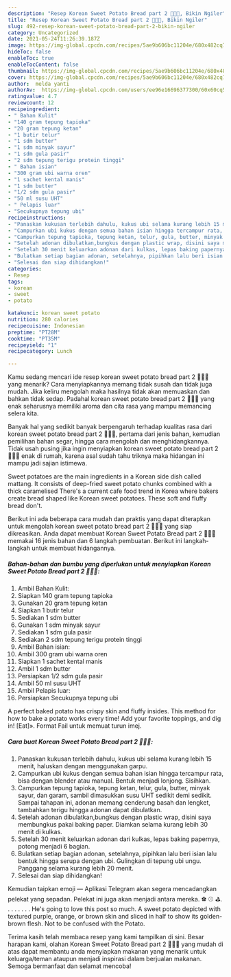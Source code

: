 ```yaml
---
description: "Resep Korean Sweet Potato Bread part 2 🍠🍠🍠, Bikin Ngiler"
title: "Resep Korean Sweet Potato Bread part 2 🍠🍠🍠, Bikin Ngiler"
slug: 492-resep-korean-sweet-potato-bread-part-2-bikin-ngiler
category: Uncategorized
date: 2021-05-24T11:26:39.187Z
image: https://img-global.cpcdn.com/recipes/5ae9b606bc11204e/680x482cq70/korean-sweet-potato-bread-part-2-foto-resep-utama.jpg
hideToc: false
enableToc: true
enableTocContent: false
thumbnail: https://img-global.cpcdn.com/recipes/5ae9b606bc11204e/680x482cq70/korean-sweet-potato-bread-part-2-foto-resep-utama.jpg
cover: https://img-global.cpcdn.com/recipes/5ae9b606bc11204e/680x482cq70/korean-sweet-potato-bread-part-2-foto-resep-utama.jpg
author:  melda yanti
authorAv:  https://img-global.cpcdn.com/users/ee96e16696377300/60x60cq50/avatar.jpg
ratingvalue: 4.7
reviewcount: 12
recipeingredient:
- " Bahan Kulit"
- "140 gram tepung tapioka"
- "20 gram tepung ketan"
- "1 butir telur"
- "1 sdm butter"
- "1 sdm minyak sayur"
- "1 sdm gula pasir"
- "2 sdm tepung terigu protein tinggi"
- " Bahan isian"
- "300 gram ubi warna oren"
- "1 sachet kental manis"
- "1 sdm butter"
- "1/2 sdm gula pasir"
- "50 ml susu UHT"
- " Pelapis luar"
- "Secukupnya tepung ubi"
recipeinstructions:
- "Panaskan kukusan terlebih dahulu, kukus ubi selama kurang lebih 15 menit, haluskan dengan menggunakan garpu."
- "Campurkan ubi kukus dengan semua bahan isian hingga tercampur rata, bisa dengan blender atau manual. Bentuk menjadi lonjong. Sisihkan."
- "Campurkan tepung tapioka, tepung ketan, telur, gula, butter, minyak sayur, dan garam, sambil dimasukkan susu UHT sedikit demi sedikit. Sampai tahapan ini, adonan memang cenderung basah dan lengket, tambahkan terigu hingga adonan dapat dibulatkan."
- "Setelah adonan dibulatkan,bungkus dengan plastic wrap, disini saya membungkus pakai baking paper. Diamkan selama kurang lebih 30 menit di kulkas."
- "Setelah 30 menit keluarkan adonan dari kulkas, lepas baking papernya, potong menjadi 6 bagian."
- "Bulatkan setiap bagian adonan, setelahnya, pipihkan lalu beri isian lalu bentuk hingga serupa dengan ubi. Gulingkan di tepung ubi ungu. Panggang selama kurang lebih 20 menit."
- "Selesai dan siap dihidangkan!"
categories:
- Resep
tags:
- korean
- sweet
- potato

katakunci: korean sweet potato 
nutrition: 280 calories
recipecuisine: Indonesian
preptime: "PT28M"
cooktime: "PT35M"
recipeyield: "1"
recipecategory: Lunch

---
```



Kamu sedang mencari ide resep korean sweet potato bread part 2 🍠🍠🍠 yang menarik? Cara menyiapkannya memang tidak susah dan tidak juga mudah. Jika keliru mengolah maka hasilnya tidak akan memuaskan dan bahkan tidak sedap. Padahal korean sweet potato bread part 2 🍠🍠🍠 yang enak seharusnya memiliki aroma dan cita rasa yang mampu memancing selera kita.


Banyak hal yang sedikit banyak berpengaruh terhadap kualitas rasa dari korean sweet potato bread part 2 🍠🍠🍠, pertama dari jenis bahan, kemudian pemilihan bahan segar, hingga cara mengolah dan menghidangkannya. Tidak usah pusing jika ingin menyiapkan korean sweet potato bread part 2 🍠🍠🍠 enak di rumah, karena asal sudah tahu triknya maka hidangan ini mampu jadi sajian istimewa.

Sweet potatoes are the main ingredients in a Korean side dish called mattang. It consists of deep-fried sweet potato chunks combined with a thick caramelised There&#39;s a current cafe food trend in Korea where bakers create bread shaped like Korean sweet potatoes. These soft and fluffy bread don&#39;t.


Berikut ini ada beberapa cara mudah dan praktis yang dapat diterapkan untuk mengolah korean sweet potato bread part 2 🍠🍠🍠 yang siap dikreasikan. Anda dapat membuat Korean Sweet Potato Bread part 2 🍠🍠🍠 memakai 16 jenis bahan dan 6 langkah pembuatan. Berikut ini langkah-langkah untuk membuat hidangannya.

<!--inarticleads1-->

##### Bahan-bahan dan bumbu yang diperlukan untuk menyiapkan Korean Sweet Potato Bread part 2 🍠🍠🍠:

1. Ambil  Bahan Kulit:
1. Siapkan 140 gram tepung tapioka
1. Gunakan 20 gram tepung ketan
1. Siapkan 1 butir telur
1. Sediakan 1 sdm butter
1. Gunakan 1 sdm minyak sayur
1. Sediakan 1 sdm gula pasir
1. Sediakan 2 sdm tepung terigu protein tinggi
1. Ambil  Bahan isian:
1. Ambil 300 gram ubi warna oren
1. Siapkan 1 sachet kental manis
1. Ambil 1 sdm butter
1. Persiapkan 1/2 sdm gula pasir
1. Ambil 50 ml susu UHT
1. Ambil  Pelapis luar:
1. Persiapkan Secukupnya tepung ubi


A perfect baked potato has crispy skin and fluffy insides. This method for how to bake a potato works every time! Add your favorite toppings, and dig in! [Eat]». Format Fail untuk memuat turun imej. 

<!--inarticleads2-->

##### Cara buat Korean Sweet Potato Bread part 2 🍠🍠🍠:

1. Panaskan kukusan terlebih dahulu, kukus ubi selama kurang lebih 15 menit, haluskan dengan menggunakan garpu.
1. Campurkan ubi kukus dengan semua bahan isian hingga tercampur rata, bisa dengan blender atau manual. Bentuk menjadi lonjong. Sisihkan.
1. Campurkan tepung tapioka, tepung ketan, telur, gula, butter, minyak sayur, dan garam, sambil dimasukkan susu UHT sedikit demi sedikit. Sampai tahapan ini, adonan memang cenderung basah dan lengket, tambahkan terigu hingga adonan dapat dibulatkan.
1. Setelah adonan dibulatkan,bungkus dengan plastic wrap, disini saya membungkus pakai baking paper. Diamkan selama kurang lebih 30 menit di kulkas.
1. Setelah 30 menit keluarkan adonan dari kulkas, lepas baking papernya, potong menjadi 6 bagian.
1. Bulatkan setiap bagian adonan, setelahnya, pipihkan lalu beri isian lalu bentuk hingga serupa dengan ubi. Gulingkan di tepung ubi ungu. Panggang selama kurang lebih 20 menit.
1. Selesai dan siap dihidangkan!

Kemudian taipkan emoji — Aplikasi Telegram akan segera mencadangkan pelekat yang sepadan. Pelekat ini juga akan menjadi antara mereka. ⚽ ⚾ ⛳. . . . . . . . He&#39;s going to love this post so much. A sweet potato depicted with textured purple, orange, or brown skin and sliced in half to show its golden-brown flesh. Not to be confused with the Potato. 

Terima kasih telah membaca resep yang kami tampilkan di sini. Besar harapan kami, olahan Korean Sweet Potato Bread part 2 🍠🍠🍠 yang mudah di atas dapat membantu anda menyiapkan makanan yang menarik untuk keluarga/teman ataupun menjadi inspirasi dalam berjualan makanan. Semoga bermanfaat dan selamat mencoba!
